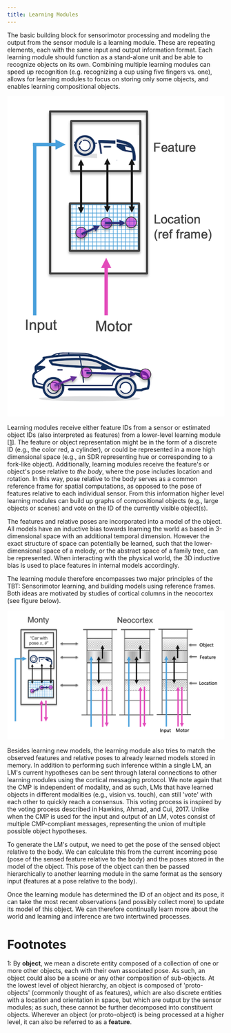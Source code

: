 ```yaml
---
title: Learning Modules
---
```

The basic building block for sensorimotor processing and modeling the output from the sensor module is a learning module. These are repeating elements, each with the same input and output information format. Each learning module should function as a stand-alone unit and be able to recognize objects on its own. Combining multiple learning modules can speed up recognition (e.g. recognizing a cup using five fingers vs. one), allows for learning modules to focus on storing only some objects, and enables learning compositional objects.

![Learning modules learn structured models through sensorimotor interaction, using reference frames. They model how incoming features are arranged relative to each other in space and time.](../../figures/overview/reference_frames.png)


Learning modules receive either feature IDs from a sensor or estimated object IDs (also interpreted as features) from a lower-level learning module \[[1](#footnote1)]. The feature or object representation might be in the form of a discrete ID (e.g., the color red, a cylinder), or could be represented in a more high dimensional space (e.g., an SDR representing hue or corresponding to a fork-like object). Additionally, learning modules receive the feature's or object's pose relative to _the body_, where the pose includes location and rotation. In this way, pose relative to the body serves as a common reference frame for spatial computations, as opposed to the pose of features relative to each individual sensor. From this information higher level learning modules can build up graphs of compositional objects (e.g., large objects or scenes) and vote on the ID of the currently visible object(s).

The features and relative poses are incorporated into a model of the object. All models have an inductive bias towards learning the world as based in 3-dimensional space with an additional temporal dimension. However the exact structure of space can potentially be learned, such that the lower-dimensional space of a melody, or the abstract space of a family tree, can be represented. When interacting with the physical world, the 3D inductive bias is used to place features in internal models accordingly.

The learning module therefore encompasses two major principles of the TBT: Sensorimotor learning, and building models using reference frames. Both ideas are motivated by studies of cortical columns in the neocortex (see figure below).

![Conceptual sketch of how the learning module could be implementing possible mechanisms of cortical columns.](../../figures/overview/cortical_columns_lm.png)


Besides learning new models, the learning module also tries to match the observed features and relative poses to already learned models stored in memory. In addition to performing such inference within a single LM, an LM's current hypotheses can be sent through lateral connections to other learning modules using the cortical messaging protocol. We note again that the CMP is independent of modality, and as such, LMs that have learned objects in different modalities (e.g., vision vs. touch), can still 'vote' with each other to quickly reach a consensus. This voting process is inspired by the voting process described in Hawkins, Ahmad, and Cui, 2017. Unlike when the CMP is used for the input and output of an LM, votes consist of multiple CMP-compliant messages, representing the union of multiple possible object hypotheses.

To generate the LM's output, we need to get the pose of the sensed object relative to the body. We can calculate this from the current incoming pose (pose of the sensed feature relative to the body) and the poses stored in the model of the object. This pose of the object can then be passed hierarchically to another learning module in the same format as the sensory input (features at a pose relative to the body).

Once the learning module has determined the ID of an object and its pose, it can take the most recent observations (and possibly collect more) to update its model of this object. We can therefore continually learn more about the world and learning and inference are two intertwined processes.

# Footnotes

<a name="footnote1">1</a>: By **object**, we mean a discrete entity composed of a collection of one or more other objects, each with their own associated pose. As such, an object could also be a scene or any other composition of sub-objects. At the lowest level of object hierarchy, an object is composed of 'proto-objects' (commonly thought of as features), which are also discrete entities with a location and orientation in space, but which are output by the sensor modules; as such, these cannot be further decomposed into constituent objects. Wherever an object (or proto-object) is being processed at a higher level, it can also be referred to as a **feature**.
